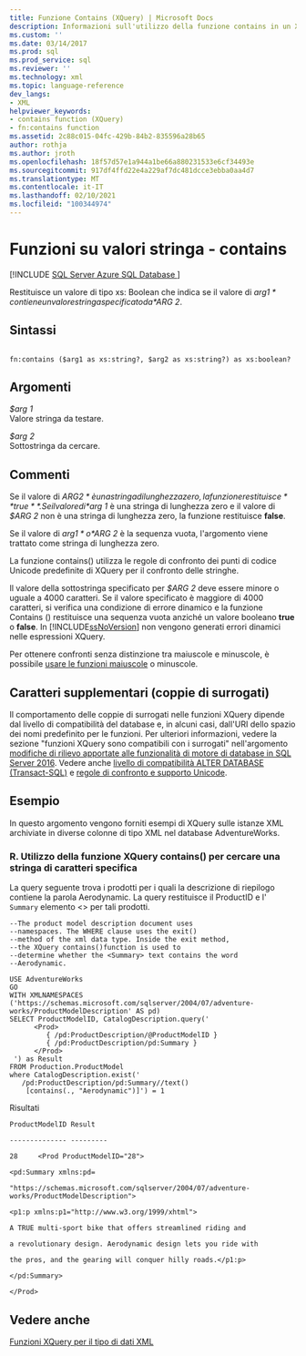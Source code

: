 ```yaml
---
title: Funzione Contains (XQuery) | Microsoft Docs
description: Informazioni sull'utilizzo della funzione contains in un XQuery per determinare se un valore di stringa specificato contiene il valore della sottostringa specificato.
ms.custom: ''
ms.date: 03/14/2017
ms.prod: sql
ms.prod_service: sql
ms.reviewer: ''
ms.technology: xml
ms.topic: language-reference
dev_langs:
- XML
helpviewer_keywords:
- contains function (XQuery)
- fn:contains function
ms.assetid: 2c88c015-04fc-429b-84b2-835596a28b65
author: rothja
ms.author: jroth
ms.openlocfilehash: 18f57d57e1a944a1be66a880231533e6cf34493e
ms.sourcegitcommit: 917df4ffd22e4a229af7dc481dcce3ebba0aa4d7
ms.translationtype: MT
ms.contentlocale: it-IT
ms.lasthandoff: 02/10/2021
ms.locfileid: "100344974"
---
```

# <a name="functions-on-string-values---contains"></a>Funzioni su valori stringa - contains
[!INCLUDE [SQL Server Azure SQL Database ](../includes/applies-to-version/sqlserver.md)]

  Restituisce un valore di tipo xs: Boolean che indica se il valore di *$arg 1* contiene un valore stringa specificato da *$ARG 2*.  
  
## <a name="syntax"></a>Sintassi  
  
```  
  
fn:contains ($arg1 as xs:string?, $arg2 as xs:string?) as xs:boolean?  
```  
  
## <a name="arguments"></a>Argomenti  
 *$arg 1*  
 Valore stringa da testare.  
  
 *$arg 2*  
 Sottostringa da cercare.  
  
## <a name="remarks"></a>Commenti  
 Se il valore di *$ARG 2* è una stringa di lunghezza zero, la funzione restituisce **true**. Se il valore di *$arg 1* è una stringa di lunghezza zero e il valore di *$ARG 2* non è una stringa di lunghezza zero, la funzione restituisce **false**.  
  
 Se il valore di *$arg 1* o *$ARG 2* è la sequenza vuota, l'argomento viene trattato come stringa di lunghezza zero.  
  
 La funzione contains() utilizza le regole di confronto dei punti di codice Unicode predefinite di XQuery per il confronto delle stringhe.  
  
 Il valore della sottostringa specificato per *$ARG 2* deve essere minore o uguale a 4000 caratteri. Se il valore specificato è maggiore di 4000 caratteri, si verifica una condizione di errore dinamico e la funzione Contains () restituisce una sequenza vuota anziché un valore booleano **true** o **false**. In [!INCLUDE[ssNoVersion](../includes/ssnoversion-md.md)] non vengono generati errori dinamici nelle espressioni XQuery.  
  
 Per ottenere confronti senza distinzione tra maiuscole e minuscole, è possibile [usare le funzioni maiuscole](../xquery/functions-on-string-values-upper-case.md) o minuscole.  
  
## <a name="supplementary-characters-surrogate-pairs"></a>Caratteri supplementari (coppie di surrogati)  
 Il comportamento delle coppie di surrogati nelle funzioni XQuery dipende dal livello di compatibilità del database e, in alcuni casi, dall'URI dello spazio dei nomi predefinito per le funzioni. Per ulteriori informazioni, vedere la sezione "funzioni XQuery sono compatibili con i surrogati" nell'argomento [modifiche di rilievo apportate alle funzionalità di motore di database in SQL Server 2016](../database-engine/breaking-changes-to-database-engine-features-in-sql-server-2016.md). Vedere anche [livello di compatibilità ALTER DATABASE &#40;Transact-SQL&#41;](../t-sql/statements/alter-database-transact-sql-compatibility-level.md) e [regole di confronto e supporto Unicode](../relational-databases/collations/collation-and-unicode-support.md).  
  
## <a name="examples"></a>Esempio  
 In questo argomento vengono forniti esempi di XQuery sulle istanze XML archiviate in diverse colonne di tipo XML nel database AdventureWorks.  
  
### <a name="a-using-the-contains-xquery-function-to-search-for-a-specific-character-string"></a>R. Utilizzo della funzione XQuery contains() per cercare una stringa di caratteri specifica  
 La query seguente trova i prodotti per i quali la descrizione di riepilogo contiene la parola Aerodynamic. La query restituisce il ProductID e l' `Summary` elemento <> per tali prodotti.  
  
```  
--The product model description document uses  
--namespaces. The WHERE clause uses the exit()  
--method of the xml data type. Inside the exit method,  
--the XQuery contains()function is used to  
--determine whether the <Summary> text contains the word  
--Aerodynamic.   
  
USE AdventureWorks  
GO  
WITH XMLNAMESPACES ('https://schemas.microsoft.com/sqlserver/2004/07/adventure-works/ProductModelDescription' AS pd)  
SELECT ProductModelID, CatalogDescription.query('  
      <Prod>  
         { /pd:ProductDescription/@ProductModelID }  
         { /pd:ProductDescription/pd:Summary }  
      </Prod>  
 ') as Result  
FROM Production.ProductModel  
where CatalogDescription.exist('  
   /pd:ProductDescription/pd:Summary//text()  
    [contains(., "Aerodynamic")]') = 1  
```  
  
 Risultati  
  
 `ProductModelID Result`  
  
 `-------------- ---------`  
  
 `28     <Prod ProductModelID="28">`  
  
 `<pd:Summary xmlns:pd=`  
  
 `"https://schemas.microsoft.com/sqlserver/2004/07/adventure-works/ProductModelDescription">`  
  
 `<p1:p xmlns:p1="http://www.w3.org/1999/xhtml">`  
  
 `A TRUE multi-sport bike that offers streamlined riding and`  
  
 `a revolutionary design. Aerodynamic design lets you ride with`  
  
 `the pros, and the gearing will conquer hilly roads.</p1:p>`  
  
 `</pd:Summary>`  
  
 `</Prod>`  
  
## <a name="see-also"></a>Vedere anche  
 [Funzioni XQuery per il tipo di dati XML](../xquery/xquery-functions-against-the-xml-data-type.md)  
  
  
